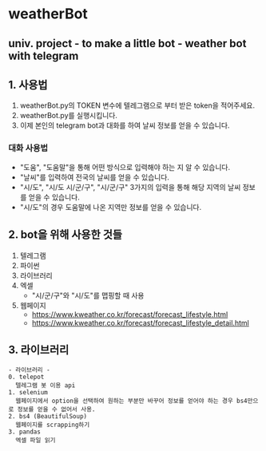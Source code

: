 # weatherBot
univ. project - to make a little bot - weather bot with telegram
-------

## 1. 사용법

1. weatherBot.py의 TOKEN 변수에 텔레그램으로 부터 받은 token을 적어주세요.
2. weatherBot.py를 실행시킵니다.
3. 이제 본인의 telegram bot과 대화를 하여 날씨 정보를 얻을 수 있습니다.

### 대화 사용법

- "도움", "도움말"을 통해 어떤 방식으로 입력해야 하는 지 알 수 있습니다.
- "날씨"를 입력하여 전국의 날씨를 얻을 수 있습니다.
- "시/도", "시/도 시/군/구", "시/군/구" 3가지의 입력을 통해 해당 지역의 날씨 정보를 얻을 수 있습니다.
- "시/도"의 경우 도움말에 나온 지역만 정보를 얻을 수 있습니다.

## 2. bot을 위해 사용한 것들

1. 텔레그램
2. 파이썬
3. 라이브러리
4. 엑셀
   - "시/군/구"와 "시/도"를 맵핑할 때 사용   
5. 웹페이지
   - https://www.kweather.co.kr/forecast/forecast_lifestyle.html
   - https://www.kweather.co.kr/forecast/forecast_lifestyle_detail.html

## 3. 라이브러리

~~~
- 라이브러리 -
0. telepot
  텔레그램 봇 이용 api
1. selenium
  웹페이지에서 option을 선택하여 원하는 부분만 바꾸어 정보를 얻어야 하는 경우 bs4만으로 정보를 얻을 수 없어서 사용.
2. bs4 (BeautifulSoup)
  웹페이지를 scrapping하기
3. pandas
  엑셀 파일 읽기
~~~

